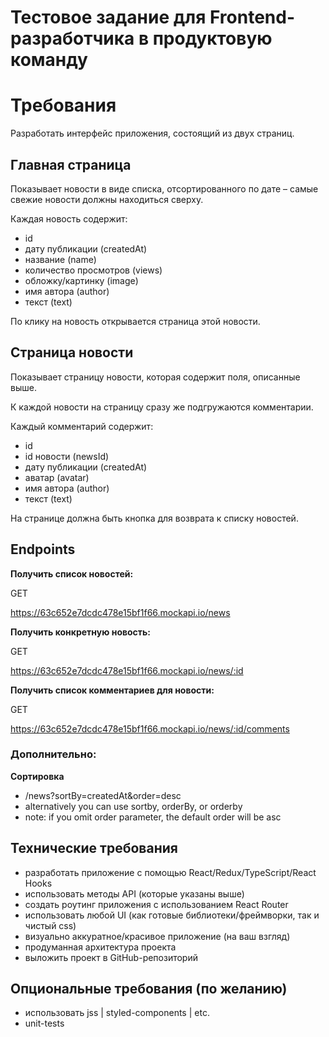 # **Тестовое задание для Frontend-разработчика в продуктовую команду**

# Требования

Разработать интерфейс приложения, состоящий из двух страниц.

## Главная страница

Показывает новости в виде списка, отсортированного по дате – самые свежие новости должны находиться сверху.

Каждая новость содержит:

- id
- дату публикации (createdAt)
- название (name)
- количество просмотров (views)
- обложку/картинку (image)
- имя автора (author)
- текст (text)

По клику на новость открывается страница этой новости.

## Страница новости

Показывает страницу новости, которая содержит поля, описанные выше.

К каждой новости на страницу сразу же подгружаются комментарии.

Каждый комментарий содержит:

- id
- id новости (newsId)
- дату публикации (createdAt)
- аватар (avatar)
- имя автора (author)
- текст (text)

На странице должна быть кнопка для возврата к списку новостей.

## Endpoints

**Получить список новостей:**

GET

https://63c652e7dcdc478e15bf1f66.mockapi.io/news

**Получить конкретную новость:**

GET

https://63c652e7dcdc478e15bf1f66.mockapi.io/news/:id

**Получить список комментариев для новости:**

GET

https://63c652e7dcdc478e15bf1f66.mockapi.io/news/:id/comments

### Дополнительно:

**Сортировка**

- /news?sortBy=createdAt&order=desc
- alternatively you can use sortby, orderBy, or orderby
- note: if you omit order parameter, the default order will be asc

## Технические требования

- разработать приложение с помощью React/Redux/TypeScript/React Hooks
- использовать методы API (которые указаны выше)
- создать роутинг приложения с использованием React Router
- использовать любой UI (как готовые библиотеки/фреймворки, так и чистый css)
- визуально аккуратное/красивое приложение (на ваш взгляд)
- продуманная архитектура проекта
- выложить проект в GitHub-репозиторий

## Опциональные требования (по желанию)

- использовать jss | styled-components | etc.
- unit-tests

